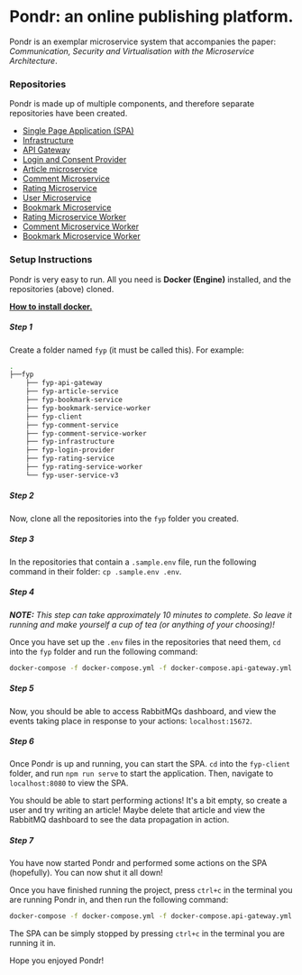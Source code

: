 # Pondr: an online publishing platform.
Pondr is an exemplar microservice system that accompanies the paper: *Communication, Security and Virtualisation with the Microservice Architecture*.

### Repositories
Pondr is made up of multiple components, and therefore separate repositories have been created.
- [Single Page Application (SPA)](https://github.com/Joshgallagher/fyp-client)
- [Infrastructure](https://github.com/Joshgallagher/fyp-infrastructure)
- [API Gateway](https://github.com/Joshgallagher/fyp-api-gateway)
- [Login and Consent Provider](https://github.com/Joshgallagher/fyp-login-provider)
- [Article microservice](https://github.com/Joshgallagher/fyp-article-service)
- [Comment Microservice](https://github.com/Joshgallagher/fyp-comment-service)
- [Rating Microservice](https://github.com/Joshgallagher/fyp-rating-service)
- [User Microservice](https://github.com/Joshgallagher/fyp-user-service-v3)
- [Bookmark Microservice](https://github.com/Joshgallagher/fyp-bookmark-service)
- [Rating Microservice Worker](https://github.com/Joshgallagher/fyp-rating-service-worker)
- [Comment Microservice Worker](https://github.com/Joshgallagher/fyp-comment-service-worker)
- [Bookmark Microservice Worker](https://github.com/Joshgallagher/fyp-bookmark-service-worker)

### Setup Instructions
Pondr is very easy to run. All you need is **Docker (Engine)** installed, and the repositories (above) cloned.

**[How to install docker.](https://docs.docker.com/engine/install/)**

##### Step 1
Create a folder named `fyp` (it must be called this). For example:

```bash
.
├──fyp
    ├── fyp-api-gateway
    ├── fyp-article-service
    ├── fyp-bookmark-service
    ├── fyp-bookmark-service-worker
    ├── fyp-client
    ├── fyp-comment-service
    ├── fyp-comment-service-worker
    ├── fyp-infrastructure
    ├── fyp-login-provider
    ├── fyp-rating-service
    ├── fyp-rating-service-worker
    └── fyp-user-service-v3
```

##### Step 2
Now, clone all the repositories into the `fyp` folder you created.

##### Step 3
In the repositories that contain a `.sample.env` file, run the following command in their folder: `cp .sample.env .env`.

##### Step 4
***NOTE:** This step can take approximately 10 minutes to complete. So leave it running and make yourself a cup of tea (or anything of your choosing)!*

Once you have set up the `.env` files in the repositories that need them, `cd` into the `fyp` folder and run the following command:

```bash
docker-compose -f docker-compose.yml -f docker-compose.api-gateway.yml -f docker-compose.article-service-db.yml -f docker-compose.article-service.yml -f docker-compose.bookmark-service-db.yml -f docker-compose.bookmark-service.yml -f docker-compose.hydra-db.yml -f docker-compose.hydra.yml -f docker-compose.login-provider.yml -f docker-compose.oathkeeper-api.yml -f docker-compose.oathkeeper-proxy.yml -f docker-compose.user-service-db.yml -f docker-compose.user-service.yml -f docker-compose.rating-service.yml -f docker-compose.rating-service-db.yml -f docker-compose.comment-service-db.yml -f docker-compose.comment-service.yml -f docker-compose.rabbitmq.yml -f docker-compose.bookmark-service-worker.yml -f docker-compose.comment-service-worker.yml -f docker-compose.rating-service-worker.yml up
```

##### Step 5
Now, you should be able to access RabbitMQs dashboard, and view the events taking place in response to your actions: `localhost:15672`.

##### Step 6
Once Pondr is up and running, you can start the SPA. `cd` into the `fyp-client` folder, and run `npm run serve` to start the application. Then, navigate to `localhost:8080` to view the SPA.

You should be able to start performing actions! It's a bit empty, so create a user and try writing an article! Maybe delete that article and view the RabbitMQ dashboard to see the data propagation in action.

##### Step 7
You have now started Pondr and performed some actions on the SPA (hopefully). You can now shut it all down!

Once you have finished running the project, press `ctrl+c` in the terminal you are running Pondr in, and then run the following command:

```bash
docker-compose -f docker-compose.yml -f docker-compose.api-gateway.yml -f docker-compose.article-service-db.yml -f docker-compose.article-service.yml -f docker-compose.bookmark-service-db.yml -f docker-compose.bookmark-service.yml -f docker-compose.hydra-db.yml -f docker-compose.hydra.yml -f docker-compose.login-provider.yml -f docker-compose.oathkeeper-api.yml -f docker-compose.oathkeeper-proxy.yml -f docker-compose.user-service-db.yml -f docker-compose.user-service.yml -f docker-compose.rating-service.yml -f docker-compose.rating-service-db.yml -f docker-compose.comment-service-db.yml -f docker-compose.comment-service.yml -f docker-compose.rabbitmq.yml -f docker-compose.bookmark-service-worker.yml -f docker-compose.comment-service-worker.yml -f docker-compose.rating-service-worker.yml down
```

The SPA can be simply stopped by pressing `ctrl+c` in the terminal you are running it in.

Hope you enjoyed Pondr!
